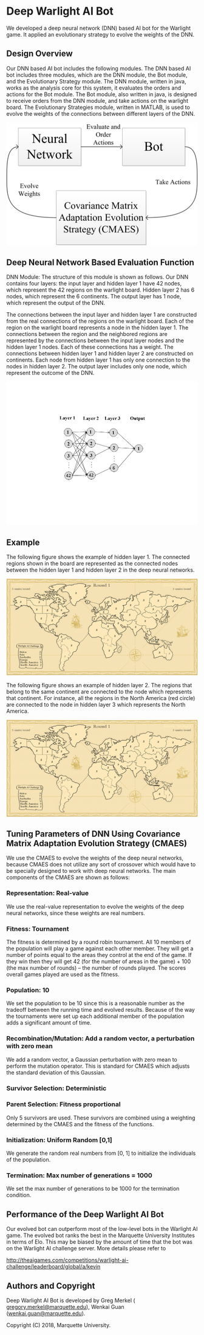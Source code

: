 # Deep Warlight AI Bot

We developed a deep neural network (DNN) based AI bot for the Warlight game. It applied an evolutionary strategy to evolve the weights of the DNN.

## Design Overview

Our DNN based AI bot includes the following modules. The DNN based AI bot includes three modules, which are the DNN module, the Bot module, and the Evolutionary Strategy module. The DNN module, written in java, works as the analysis core for this system, it evaluates the orders and actions for the Bot module. The Bot module, also written in java, is designed to receive orders from the DNN module, and take actions on the warlight board. The Evolutionary Strategies module, written in MATLAB, is used to evolve the weights of the connections between different layers of the DNN. 

![image](https://github.com/passionguan/Deep_Warlight_AI_Bot/blob/master/Figures/Design_Flow.png)

## Deep Neural Network Based Evaluation Function

DNN Module: The structure of this module is shown as follows. Our DNN contains four layers: the input layer and hidden layer 1 have 42 nodes, which represent the 42 regions on the warlight board. Hidden layer 2 has 6 nodes, which represent the 6 continents. The output layer has 1 node, which represent the output of the DNN.

The connections between the input layer and hidden layer 1 are constructed from the real connections of the regions on the warlight board. Each of the region on the warlight board represents a node in the hidden layer 1. The connections between the region and the neighbored regions are represented by the connections between the input layer nodes and the hidden layer 1 nodes. Each of these connections has a weight. The connections between hidden layer 1 and hidden layer 2 are constructed on continents. Each node from hidden layer 1 has only one connection to the nodes in hidden layer 2. The output layer includes only one node, which represent the outcome of the DNN.

![image](https://github.com/passionguan/Deep_Warlight_AI_Bot/blob/master/Figures/deep_neural_network.png)

## Example

The following figure shows the example of hidden layer 1. The connected regions shown in the board are represented as the connected nodes between the hidden layer 1 and hidden layer 2 in the deep neural networks. 

![image](https://github.com/passionguan/Deep_Warlight_AI_Bot/blob/master/Figures/Example_1.png)

The following figure shows an example of hidden layer 2. The regions that belong to the same continent are connected to the node which represents that continent. For instance, all the regions in the North America (red circle) are connected to the node in hidden layer 3 which represents the North America.

![image](https://github.com/passionguan/Deep_Warlight_AI_Bot/blob/master/Figures/Example_2.png)

## Tuning Parameters of DNN Using Covariance Matrix Adaptation Evolution Strategy (CMAES)

We use the CMAES to evolve the weights of the deep neural networks, because CMAES does not utilize any sort of crossover which would have to be specially designed to work with deep neural networks. The main components of the CMAES are shown as follows:

### Representation: Real-value

We use the real-value representation to evolve the weights of the deep neural networks, since these weights are real numbers.

### Fitness: Tournament

The fitness is determined by a round robin tournament. All 10 members of the population will play a game against each other member. They will get a number of points equal to the areas they control at the end of the game. If they win then they will get 42 (for the number of areas in the game) + 100 (the max number of rounds) – the number of rounds played. The scores overall games played are used as the fitness.

### Population: 10

We set the population to be 10 since this is a reasonable number as the tradeoff between the running time and evolved results. Because of the way the tournaments were set up each additional member of the population adds a significant amount of time.

### Recombination/Mutation: Add a random vector, a perturbation with zero mean

We add a random vector, a Gaussian perturbation with zero mean to perform the mutation operator. This is standard for CMAES which adjusts the standard deviation of this Gaussian. 

### Survivor Selection: Deterministic
### Parent Selection: Fitness proportional

Only 5 survivors are used. These survivors are combined using a weighting determined by the CMAES and the fitness of the functions.

### Initialization: Uniform Random [0,1]

We generate the random real numbers from [0, 1] to initialize the individuals of the population.

### Termination: Max number of generations = 1000

We set the max number of generations to be 1000 for the termination condition.

## Performance of the Deep Warlight AI Bot

Our evolved bot can outperform most of the low-level bots in the Warlight AI game. The evolved bot ranks the best in the Marquette University Institutes in terms of Elo. This may be biased by the amount of time that the bot was on the Warlight AI challenge server. More details please refer to 

http://theaigames.com/competitions/warlight-ai-challenge/leaderboard/global/a/kevin

## Authors and Copyright

Deep Warlight AI Bot is developed by Greg Merkel (
gregory.merkel@marquette.edu), Wenkai Guan   (wenkai.guan@marquette.edu).

Copyright (C) 2018, Marquette University.

